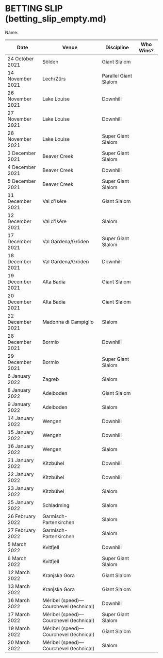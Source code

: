 # BETTING SLIP (betting_slip_empty.md)

Name:

| Date | Venue | Discipline | Who Wins? |
|---|---|---|---|
| 24 October 2021 | Sölden | Giant Slalom | |
| 14 November 2021 | Lech/Zürs | Parallel Giant Slalom | |
| 26 November 2021 | Lake Louise | Downhill | |
| 27 November 2021 | Lake Louise | Downhill | |
| 28 November 2021 | Lake Louise | Super Giant Slalom | |
| 3 December 2021 | Beaver Creek | Super Giant Slalom | |
| 4 December 2021 | Beaver Creek | Downhill | |
| 5 December 2021 | Beaver Creek | Super Giant Slalom | |
| 11 December 2021 | Val d'Isère | Giant Slalom | |
| 12 December 2021 | Val d'Isère | Slalom | |
| 17 December 2021 | Val Gardena/Gröden | Super Giant Slalom | |
| 18 December 2021 | Val Gardena/Gröden | Downhill | |
| 19 December 2021 | Alta Badia | Giant Slalom | |
| 20 December 2021 | Alta Badia | Giant Slalom | |
| 22 December 2021 | Madonna di Campiglio | Slalom | |
| 28 December 2021 | Bormio | Downhill | |
| 29 December 2021 | Bormio | Super Giant Slalom | |
| 6 January 2022 | Zagreb | Slalom | |
| 8 January 2022 | Adelboden | Giant Slalom | |
| 9 January 2022 | Adelboden | Slalom | |
| 14 January 2022 | Wengen | Downhill | |
| 15 January 2022 | Wengen | Downhill | |
| 16 January 2022 | Wengen | Slalom | |
| 21 January 2022 | Kitzbühel | Downhill | |
| 22 January 2022 | Kitzbühel | Downhill | |
| 23 January 2022 | Kitzbühel | Slalom | |
| 25 January 2022 | Schladming | Slalom | |
| 26 February 2022 | Garmisch-Partenkirchen | Slalom | |
| 27 February 2022 | Garmisch-Partenkirchen | Slalom | |
| 5 March 2022 | Kvitfjell | Downhill | |
| 6 March 2022 | Kvitfjell | Super Giant Slalom | |
| 12 March 2022 | Kranjska Gora | Giant Slalom | |
| 13 March 2022 | Kranjska Gora | Giant Slalom | |
| 16 March 2022 | Méribel (speed)— Courchevel (technical) | Downhill | |
| 17 March 2022 | Méribel (speed)— Courchevel (technical) | Super Giant Slalom | |
| 19 March 2022 | Méribel (speed)— Courchevel (technical) | Giant Slalom | |
| 20 March 2022 | Méribel (speed)— Courchevel (technical) | Slalom | |
